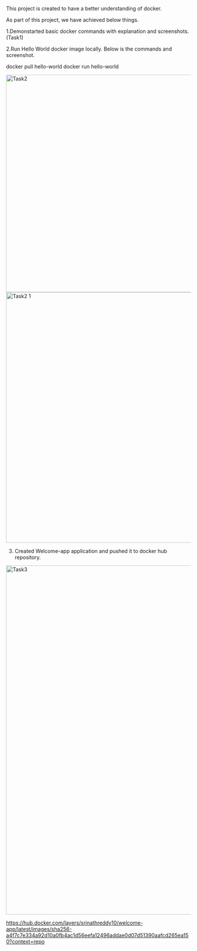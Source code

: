 This project is created to have a better understanding of docker.

As part of this project, we have achieved below things.

1.Demonstarted basic docker commands with explanation and screenshots.(Task1)

2.Run Hello World docker image locally. Below is the commands and screenshot.

   docker pull hello-world
   docker run hello-world
  
   <img width="592" alt="Task2" src="https://user-images.githubusercontent.com/90196559/195873910-632f367f-4b91-491b-8016-d04af93adf42.png">
   
   <img width="682" alt="Task2 1" src="https://user-images.githubusercontent.com/90196559/195873947-a9469cc9-4302-4398-8d2a-77e860c24897.png">

   
3. Created Welcome-app application and pushed it to docker hub repository.   

  <img width="950" alt="Task3" src="https://user-images.githubusercontent.com/90196559/195878786-aa0837b3-65d8-4299-941e-df24f9acfae8.png">

   https://hub.docker.com/layers/srinathreddy10/welcome-app/latest/images/sha256-a4f7c7e334a92d10a0fb4ac1d56eefa12496addae0d07d51390aafcd265ea150?context=repo
